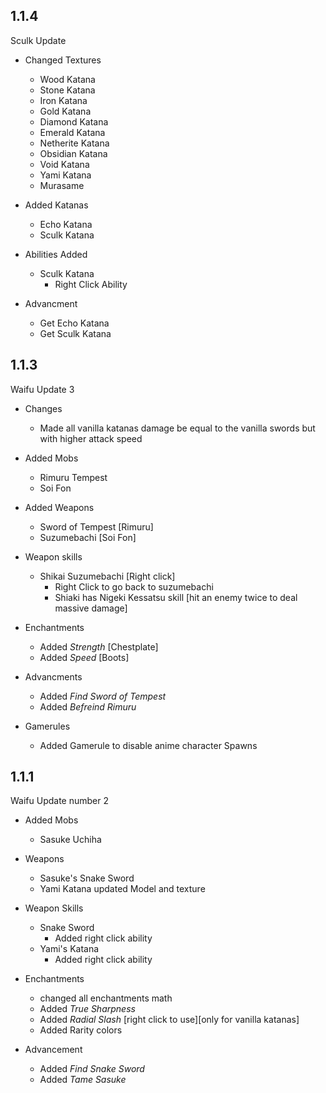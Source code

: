 ## 1.1.4
Sculk Update

* Changed Textures
    * Wood Katana
    * Stone Katana
    * Iron Katana
    * Gold Katana
    * Diamond Katana
    * Emerald Katana
    * Netherite Katana
    * Obsidian Katana
    * Void Katana
    * Yami Katana
    * Murasame

* Added Katanas
    * Echo Katana
    * Sculk Katana

* Abilities Added
    * Sculk Katana
        * Right Click Ability
     
* Advancment
    * Get Echo Katana
    * Get Sculk Katana 


## 1.1.3
Waifu Update 3

* Changes
	* Made all vanilla katanas damage be equal to the vanilla swords but with higher attack speed

* Added Mobs
	* Rimuru Tempest
	* Soi Fon

* Added Weapons
	* Sword of Tempest [Rimuru]
	* Suzumebachi [Soi Fon]

* Weapon skills
	* Shikai Suzumebachi [Right click]
		* Right Click to go back to suzumebachi
		* Shiaki has Nigeki Kessatsu skill [hit an enemy twice to deal massive damage]
	
* Enchantments
	* Added *Strength* [Chestplate]
	* Added *Speed* [Boots]
	
* Advancments
	* Added *Find Sword of Tempest*
	* Added *Befreind Rimuru*

* Gamerules
	* Added Gamerule to disable anime character Spawns


## 1.1.1
Waifu Update number 2
	
* Added Mobs
	* Sasuke Uchiha

* Weapons
	* Sasuke's Snake Sword
	* Yami Katana updated Model and texture

* Weapon Skills
	* Snake Sword
		* Added right click ability
	* Yami's Katana
		* Added right click ability

* Enchantments
	* changed all enchantments math
	* Added *True Sharpness* 
	* Added *Radial Slash* [right click to use][only for vanilla katanas]
	* Added Rarity colors

* Advancement
	* Added *Find Snake Sword*
	* Added *Tame Sasuke*
	
